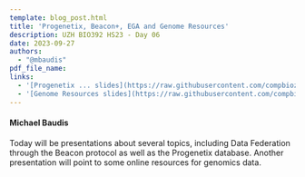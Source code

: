 ```yaml
---
template: blog_post.html
title: 'Progenetix, Beacon+, EGA and Genome Resources'
description: UZH BIO392 HS23 - Day 06
date: 2023-09-27
authors:
  - "@mbaudis"
pdf_file_name: 
links:
  - '[Progenetix ... slides](https://raw.githubusercontent.com/compbiozurich/UZH-BIO392/master/course-material/2023/2023-09-27___Michael-Baudis__Progenetix-and-BeaconPlus__BIO392-HS23.pdf)'
  - '[Genome Resources slides](https://raw.githubusercontent.com/compbiozurich/UZH-BIO392/master/course-material/2023/2023-09-27___Michael-Baudis__Genome-Resources___BIO392-HS23.pdf)'
---
```


#### Michael Baudis

Today will be presentations about several topics, including Data Federation through the
Beacon protocol as well as the Progenetix database. Another presentation will
point to some online resources for genomics data.

<!--more-->


